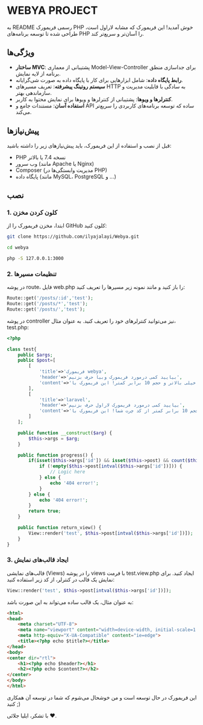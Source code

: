 # WEBYA PROJECT

به README رسمی فریمورک PHP خوش آمدید! این فریمورک که مشابه لاراول است، طراحی شده تا توسعه برنامه‌های PHP را آسان‌تر و سریع‌تر کند.

## ویژگی‌ها

- **ساختار MVC**: پشتیبانی از معماری Model-View-Controller برای جداسازی منطق برنامه از لایه نمایش.
- **رابط پایگاه داده**: شامل ابزارهایی برای کار با پایگاه داده به صورت شی‌گرایانه.
- **سیستم روتینگ پیشرفته**: تعریف مسیرهای HTTP به سادگی با قابلیت مدیریت و سازماندهی بهتر.
- **کنترلرها و ویوها**: پشتیبانی از کنترلرها و ویوها برای نمایش محتوا به کاربر.
- **استفاده آسان**: مستندات جامع و API ساده که توسعه برنامه‌های کاربردی را سریع‌تر می‌کند.

## پیش‌نیازها

قبل از نصب و استفاده از این فریمورک، باید پیش‌نیازهای زیر را داشته باشید:

- PHP نسخه 7.4 یا بالاتر
- وب سرور (مانند Apache یا Nginx)
- Composer (مدیریت وابستگی‌ها در PHP)
- پایگاه داده (مانند MySQL، PostgreSQL و ...)

## نصب

### 1. کلون کردن مخزن

ابتدا، مخزن فریمورک را از GitHub کلون کنید:
```bash
git clone https://github.com/ilyajalayi/Webya.git

cd webya

php -S 127.0.0.1:3000
```
### 2. تنظیمات مسیرها

در پوشه route، فایل web.php را باز کنید و مانند نمونه زیر مسیرها را تعریف کنید:
```php
Route::get('/posts/:id','test');
Route::get('/posts/*','test');
Route::get('/posts/','test');
```
در پوشه controller نیز می‌توانید کنترلرهای خود را تعریف کنید. به عنوان مثال، test.php:
```php
<?php

class test{
    public $args;
    public $post=[
        [
            'title'=>'فریمورک webya',
            'header'=>'بیایید کمی درمورد فریمورک وبیا حرف بزنیم',
            'content'=>'فریم ورک وبیا یک فریمورک مانند لاراول با راحتی بهتر از لاراول و سرعت خیلی بالاتر و حجم 10 برابر کمتر! این فریمورک با php خام نوشته شده توسط ایلیا جلایی',
        ],
        [
            'title'=>'laravel',
            'header'=>'بیایید کمی درمورد فریمورک لاراول حرف بزنیم',
            'content'=>'فریم ورک لاراول و سرعت خیلی بالاتر و حجم 10 برابر کمتر از کد چرت شما! این فریمورک با php خام نوشته شده توسط نیمودونوم',
        ]
    ];

    public function __construct($arg) {
        $this->args = $arg;
    }

    public function progress() {
        if(isset($this->args['id']) && isset($this->post) && count($this->post) > 0) {
            if (!empty($this->post[intval($this->args['id'])])) {
                // Logic here
            } else {
                echo '404 error!';
            }
        } else {
            echo '404 error!';
        }
        return true;
    }

    public function return_view() {
        View::render('test', $this->post[intval($this->args['id'])]);
    }
}
```
### 3. ایجاد قالب‌های نمایش

قالب‌های نمایشی (Views) را در پوشه views با فرمت test.view.php ایجاد کنید. برای نمایش یک قالب در کنترلر، از کد زیر استفاده کنید:
```php
View::render('test', $this->post[intval($this->args['id'])]);
```
به عنوان مثال، یک قالب ساده می‌تواند به این صورت باشد:
```html
<html>
<head>
    <meta charset="UTF-8">
    <meta name="viewport" content="width=device-width, initial-scale=1.0">
    <meta http-equiv="X-UA-Compatible" content="ie=edge">
    <title><?php echo $title?></title>
</head>
<body>
<center dir="rtl">
    <h1><?php echo $header?></h1>
    <h2><?php echo $content?></h2>
</center>
</body>
</html>
```
این فریمورک در حال توسعه است و من خوشحال می‌شوم که شما در توسعه آن همکاری کنید ;)

با تشکر، ایلیا جلائی ❤️.
